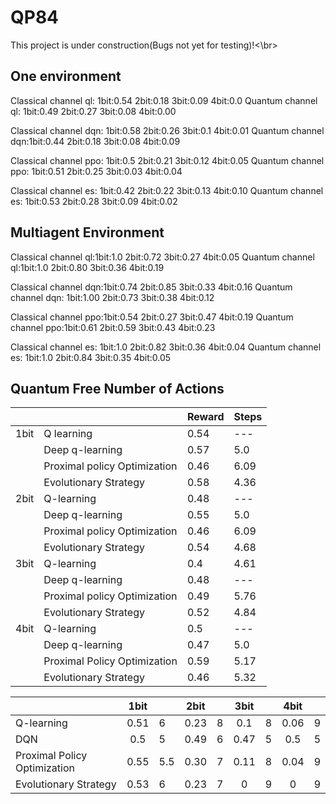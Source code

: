 # QP84

This project is under construction(Bugs not yet for testing)!<\br>

<h2>One environment</h2>
<p>Classical channel ql: 1bit:0.54 2bit:0.18 3bit:0.09 4bit:0.0
Quantum channel ql: 1bit:0.49 2bit:0.27 3bit:0.08 4bit:0.00</p>
<p>Classical channel dqn: 1bit:0.58 2bit:0.26 3bit:0.1 4bit:0.01
Quantum channel dqn:1bit:0.44 2bit:0.18 3bit:0.08 4bit:0.09</p>
<p>Classical channel ppo: 1bit:0.5 2bit:0.21 3bit:0.12 4bit:0.05
Quantum channel ppo: 1bit:0.51 2bit:0.25 3bit:0.03 4bit:0.04</p>
<p>Classical channel es: 1bit:0.42 2bit:0.22 3bit:0.13 4bit:0.10
Quantum channel es: 1bit:0.53 2bit:0.28 3bit:0.09 4bit:0.02</p>


<h2>Multiagent Environment</h2>
<p>Classical channel ql:1bit:1.0 2bit:0.72 3bit:0.27 4bit:0.05
Quantum channel ql:1bit:1.0 2bit:0.80 3bit:0.36 4bit:0.19 </p>
<p>Classical channel dqn:1bit:0.74 2bit:0.85 3bit:0.33 4bit:0.16
Quantum channel dqn: 1bit:1.00 2bit:0.73 3bit:0.38 4bit:0.12</p>
<p>Classical channel ppo:1bit:0.54 2bit:0.27 3bit:0.47 4bit:0.19
Quantum channel ppo:1bit:0.61 2bit:0.59 3bit:0.43 4bit:0.23</p>
<p>Classical channel es: 1bit:1.0 2bit:0.82 3bit:0.36 4bit:0.04
Quantum channel es: 1bit:1.0 2bit:0.84 3bit:0.35 4bit:0.05</p>

<h2>Quantum Free Number of Actions</h2>

|      	|                              	| Reward 	| Steps 	|
|------	|------------------------------	|--------	|-------	|
| 1bit 	| Q learning                   	| 0.54   	| ---   	|
|      	| Deep q-learning              	| 0.57   	| 5.0   	|
|      	| Proximal policy Optimization 	| 0.46   	| 6.09  	|
|      	| Evolutionary Strategy        	| 0.58   	| 4.36  	|
| 2bit 	| Q-learning                   	| 0.48   	| ---   	|
|      	| Deep q-learning              	| 0.55   	| 5.0   	|
|      	| Proximal policy Optimization 	| 0.46   	| 6.09  	|
|      	| Evolutionary Strategy        	| 0.54   	| 4.68  	|
| 3bit 	| Q-learning                   	| 0.4    	| 4.61  	|
|      	| Deep q-learning              	| 0.48   	| ---  	|
|      	| Proximal policy Optimization 	| 0.49   	| 5.76  	|
|      	| Evolutionary Strategy        	| 0.52   	| 4.84  	|
| 4bit 	| Q-learning                   	| 0.5    	| ---   	|
|      	| Deep q-learning              	| 0.47   	| 5.0   	|
|      	| Proximal Policy Optimization 	| 0.59   	| 5.17  	|
|      	| Evolutionary Strategy        	| 0.46   	| 5.32  	|



|                              | 1bit |     | 2bit |   | 3bit |   | 4bit |   |
|------------------------------|:----:|-----|:----:|---|:----:|---|:----:|---|
| Q-learning                   | 0.51 | 6   | 0.23 | 8 | 0.1  | 8 | 0.06 | 9 |
| DQN                          | 0.5  | 5   | 0.49 | 6 | 0.47 | 5 | 0.5  | 5 |
| Proximal Policy Optimization | 0.55 | 5.5 | 0.30 | 7 | 0.11 | 8 | 0.04 | 9 |
| Evolutionary Strategy        | 0.53 | 6   | 0.23 | 7 | 0    | 9 | 0    | 9 |
